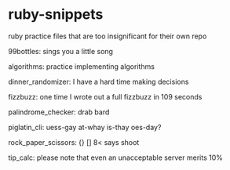 # ruby-snippets

ruby practice files that are too insignificant for their own repo  

99bottles: sings you a little song

algorithms: practice implementing algorithms

dinner_randomizer: I have a hard time making decisions 

fizzbuzz: one time I wrote out a full fizzbuzz in 109 seconds 

palindrome_checker: drab bard 

piglatin_cli: uess-gay at-whay is-thay oes-day? 

rock_paper_scissors: {} [] 8< says shoot

tip_calc: please note that even an unacceptable server merits 10%

